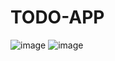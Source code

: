# TODO-APP
![image](https://user-images.githubusercontent.com/63548286/152024437-15cd44e4-2dd0-4eb6-8b2d-a50177147ec3.png) ![image](https://user-images.githubusercontent.com/63548286/152024749-76f91f7f-5881-47d3-89d1-eff33e3d4c93.png)

